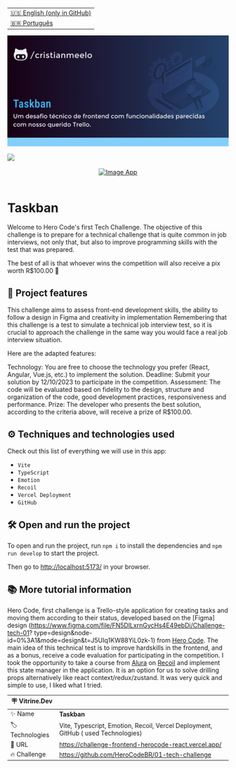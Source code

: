 <table align="right">
  <tr>
    <td>
      <a href="README-EN.md">🇺🇸 English (only in GitHub)</a>
    </td>
  </tr>
  <tr>
    <td>
      <a href="README.md">🇧🇷 Português</a>
    </td>
  </tr>
</table>

![](https://github.com/cristianmeelo/challenge-frontend-herocode-react/blob/master/thumbnail.png?raw=true)

![](https://github.com/cristianmeelo/challenge-frontend-herocode-react/blob/master/thumbnail-mockup.png?raw=true#vitrinedev)

<div align="center">
<a href="https://go-travel-website.netlify.app/">
  <img src="https://img.shields.io/badge/-CHECK%20HERE-lightblue"
  alt="Image App" >
</a>
</div>

<br/>

# Taskban

Welcome to Hero Code's first Tech Challenge. The objective of this challenge is to prepare for a technical challenge that is quite common in job interviews, not only that, but also to improve programming skills with the test that was prepared.

The best of all is that whoever wins the competition will also receive a pix worth R$100.00 🤑

## 🔨 Project features

This challenge aims to assess front-end development skills, the ability to follow a design in Figma and creativity in implementation Remembering that this challenge is a test to simulate a technical job interview test, so it is crucial to approach the challenge in the same way you would face a real job interview situation.

Here are the adapted features:

Technology: You are free to choose the technology you prefer (React, Angular, Vue.js, etc.) to implement the solution.
Deadline: Submit your solution by 12/10/2023 to participate in the competition.
Assessment: The code will be evaluated based on fidelity to the design, structure and organization of the code, good development practices, responsiveness and performance.
Prize: The developer who presents the best solution, according to the criteria above, will receive a prize of R$100.00.

## ⚙️ Techniques and technologies used

Check out this list of everything we will use in this app:

- `Vite`
- `TypeScript`
- `Emotion`
- `Recoil`
- `Vercel Deployment`
- `GitHub`

## 🛠️ Open and run the project

To open and run the project, run `npm i` to install the dependencies and `npm run develop` to start the project.

Then go to <a href="http://localhost:5173/">http://localhost:5173/</a> in your browser.

## 📚 More tutorial information

Hero Code, first challenge is a Trello-style application for creating tasks and moving them according to their status, developed based on the [Figma] design (https://www.figma.com/file/FN5DlLxrnGycHs4E49ebDi/Challenge-tech-01? type=design&node-id=0%3A1&mode=design&t=J5UIq1KW88YiL0zk-1) from [Hero Code](https://www.youtube.com/@herocodebr).
The main idea of ​​this technical test is to improve hardskills in the frontend, and as a bonus, receive a code evaluation for participating in the competition. I took the opportunity to take a course from [Alura](https://www.alura.com.br/curso-online-react-gerenciando-estado-recoil) on [Recoil](https://recoiljs.org/) and implement this state manager in the application. It is an option for us to solve drilling props alternatively like react context/redux/zustand. It was very quick and simple to use, I liked what I tried.

| :placard: Vitrine.Dev |                                                                                   |
| --------------------- | --------------------------------------------------------------------------------- |
| :sparkles: Name       | **Taskban**                                                     |
| :label: Technologies  | Vite, Typescript, Emotion, Recoil, Vercel Deployment, GitHub ( used Technologies) |
| :rocket: URL          | https://challenge-frontend-herocode-react.vercel.app/                             |
| :fire: Challenge      | https://github.com/HeroCodeBR/01-tech-challenge                                   |
